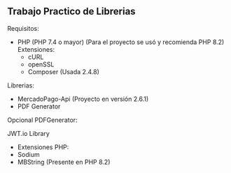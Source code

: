 ## Trabajo Practico de Librerias

Requisitos:
- PHP (PHP 7.4 o mayor) (Para el proyecto se usó y recomienda PHP 8.2)
 Extensiones:
  - cURL
  - openSSL
  - Composer (Usada 2.4.8)

Librerias:
- MercadoPago-Api (Proyecto en versión 2.6.1)
- PDF Generator

Opcional PDFGenerator: 

JWT.io Library
- Extensiones PHP:
 - Sodium
 - MBString (Presente en PHP 8.2)
